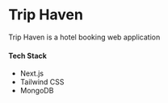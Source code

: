 # Trip Haven

Trip Haven is a hotel booking web application

#### Tech Stack

- Next.js
- Tailwind CSS
- MongoDB